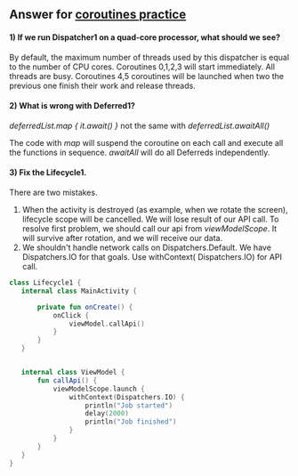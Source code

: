 ## Answer for [coroutines practice](https://github.com/VeraUvads/Android-Notes/blob/398ce6ef0354a023ea39919c581cb9502ea630e0/src/coroutines/eng/CoroutinesTheory_eng.md)

#### 1) If we run Dispatcher1 on a quad-core processor, what should we see?

By default, the maximum number of threads used by this dispatcher is equal to the number of CPU cores. Coroutines
0,1,2,3 will start immediately. All threads are busy. Coroutines 4,5 coroutines will be launched when two the previous
one finish their work and release threads.

#### 2) What is wrong with Deferred1?

*deferredList.map { it.await() }* not the same with *deferredList.awaitAll()*

The code with *map* will suspend the coroutine on each call and execute all the functions in sequence.
*awaitAll* will do all Deferreds independently.

#### 3) Fix the Lifecycle1.

There are two mistakes.

1) When the activity is destroyed (as example, when we rotate the screen), lifecycle scope will be cancelled. We will
   lose result of our API call. To resolve first problem, we should call our api from *viewModelScope*. It will survive
   after rotation, and we will receive our data.
2) We shouldn't handle network calls on Dispatchers.Default. We have Dispatchers.IO for that goals. Use withContext(
   Dispatchers.IO) for API call.

 ```Kotlin
 class Lifecycle1 {
    internal class MainActivity {

        private fun onCreate() {
            onClick {
                viewModel.callApi()
            }
        }
    }


    internal class ViewModel {
        fun callApi() {
            viewModelScope.launch {
                withContext(Dispatchers.IO) {
                    println("Job started")
                    delay(2000)
                    println("Job finished")
                }
            }
        }
    }
}
 ```

